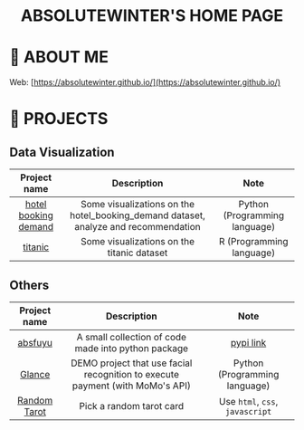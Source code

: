<h1 align="center">
    <strong>
        ABSOLUTEWINTER'S HOME PAGE
    </strong>
</h1>


# 📌 **ABOUT ME**

Web: [https://absolutewinter.github.io/](https://absolutewinter.github.io/)


# 📌 **PROJECTS**

## Data Visualization

|**Project name**|**Description**|**Note**|
|:---:|:---:|:---:|
|[hotel booking demand](https://absolutewinter.github.io/portfolio/python-hotel_booking_demand/)|Some visualizations on the hotel_booking_demand dataset, analyze and recommendation|Python (Programming language)|
|[titanic](https://absolutewinter.github.io/portfolio/r-titanic/)|Some visualizations on the titanic dataset|R (Programming language)|

## Others

|**Project name**|**Description**|**Note**|
|:---:|:---:|:---:|
|[absfuyu](absfuyu/index.md)|A small collection of code  made into python package|[pypi link](https://pypi.org/project/absfuyu/)|
|[Glance](https://github.com/BFT61-group9/glance-public)|DEMO project that use facial recognition to execute payment (with MoMo's API)|Python (Programming language)|
|[Random Tarot](https://absolutewinter.github.io/tarot)|Pick a random tarot card|Use `html`, `css`, `javascript`|





